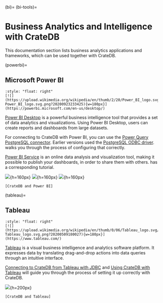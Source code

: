 (bi)=
(bi-tools)=
# Business Analytics and Intelligence with CrateDB

This documentation section lists business analytics applications
and frameworks, which can be used together with CrateDB.


(powerbi)=
## Microsoft Power BI

```{div}
:style: "float: right"
[![](https://upload.wikimedia.org/wikipedia/en/thumb/2/20/Power_BI_logo.svg/192px-Power_BI_logo.svg.png?20200923233425){w=180px}](https://powerbi.microsoft.com/en-us/desktop/)
```

[Power BI Desktop] is a powerful business intelligence tool that provides a set of
data analytics and visualizations. Using Power BI Desktop, users can create reports
and dashboards from large datasets.

For connecting to CrateDB with Power BI, you can use the [Power Query PostgreSQL connector].
Earlier versions used the [PostgreSQL ODBC driver]. [](inv:guide#powerbi-desktop) walks
you through the process of configuring that correctly.

[Power BI Service] is an online data analysis and visualization tool, making it
possible to publish your dashboards, in order to share them with others.
[](inv:guide#powerbi-service) has a corresponding tutorial.

![](https://cratedb.com/docs/crate/howtos/en/latest/_images/powerbi-table-navigator.png){h=160px}
![](https://cratedb.com/docs/crate/howtos/en/latest/_images/powerbi-pie-chart.png){h=160px}
![](https://cratedb.com/docs/crate/howtos/en/latest/_images/powerbi-publish-success.png){h=160px}

```{seealso}
[CrateDB and Power BI]
```


(tableau)=
## Tableau

```{div}
:style: "float: right"
[![](https://upload.wikimedia.org/wikipedia/en/thumb/0/06/Tableau_logo.svg/500px-Tableau_logo.svg.png?20200509180027){w=180px}](https://www.tableau.com/)
```

[Tableau] is a visual business intelligence and analytics software platform. It expresses
data by translating drag-and-drop actions into data queries through an intuitive interface.

[Connecting to CrateDB from Tableau with JDBC] and [Using CrateDB with Tableau] will
guide you through the process of setting it up correctly with CrateDB.

![](https://cratedb.com/hs-fs/hubfs/08-index.png?width=1536&name=08-index.png){h=200px}

```{seealso}
[CrateDB and Tableau]
```


[Connecting to CrateDB from Tableau with JDBC]: https://cratedb.com/blog/connecting-to-cratedb-from-tableau-with-jdbc
[CrateDB and Tableau]: https://cratedb.com/integrations/cratedb-and-tableau
[CrateDB and Power BI]: https://cratedb.com/integrations/cratedb-and-power-bi
[PostgreSQL ODBC driver]: https://odbc.postgresql.org/
[Power BI Desktop]: https://powerbi.microsoft.com/en-us/desktop/
[Power BI Service]: https://powerbi.microsoft.com/en-us/
[Power Query PostgreSQL connector]: https://learn.microsoft.com/en-us/power-query/connectors/postgresql
[Tableau]: https://www.tableau.com/
[Using CrateDB with Tableau]: https://community.cratedb.com/t/using-cratedb-with-tableau/1192
